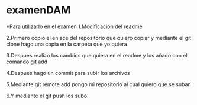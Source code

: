# examenDAM
*Para utilizarlo en el examen
1.Modificacion del readme

2.Primero copio el enlace del repositorio que quiero copiar y mediante el git clone hago una copia en la carpeta que yo quiera

3.Despues realizo los cambios que quiera en el readme y los añado con el comando git add

4.Despues hago un commit para subir los archivos

5.Mediante git remote add pongo mi repositorio al cual quiero que se suban

6.Y mediante el git push los subo
